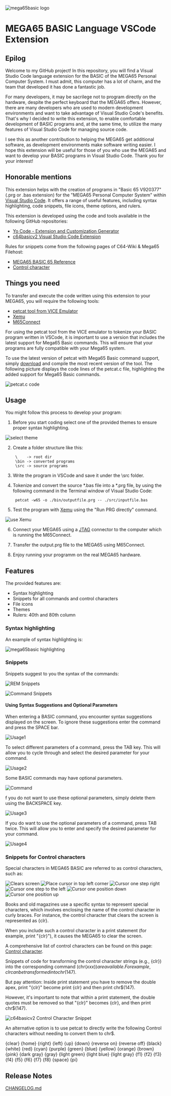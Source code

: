 ![mega65basic logo](https://github.com/clockchip/mega65basic/blob/main/images/mega65basic_logo.png)

# MEGA65 BASIC Language VSCode Extension

## Epilog
Welcome to my GitHub project! In this repository, you will find a Visual Studio Code language extension for the BASIC of the MEGA65 Personal Computer System. I must admit, this computer has a lot of charm, and the team that developed it has done a fantastic job.

For many developers, it may be sacrilege not to program directly on the hardware, despite the perfect keyboard that the MEGA65 offers. However, there are many developers who are used to modern development environments and want to take advantage of Visual Studio Code's benefits. That's why I decided to write this extension, to enable comfortable development of BASIC programs and, at the same time, to utilize the many features of Visual Studio Code for managing source code.

I see this as another contribution to helping the MEGA65 get additional software, as development environments make software writing easier. I hope this extension will be useful for those of you who use the MEGA65 and want to develop your BASIC programs in Visual Studio Code. Thank you for your interest!

## Honorable mentions

This extension helps with the creation of programs in "Basic 65 V920377" (.prg or .bas extension) for the "MEGA65 Personal Computer System" within [Visual Studio Code](https://code.visualstudio.com/). It offers a range of useful features, including syntax highlighting, code snippets, file icons, theme options, and rulers.

This extension is developed using the code and tools available in the following GitHub repositories:
- [Yo Code - Extension and Customization Generator](https://github.com/microsoft/vscode-generator-code)
- [c64basicv2 Visual Studio Code Extension](https://github.com/gverduci/c64basicv2)

Rules for snippets come from the following pages of C64-Wiki & Mega65 Filehost:
- [MEGA65 BASIC 65 Reference](https://files.mega65.org/files/m/mega65-basic65-reference_PeK0ek.pdf) 
- [Control character](https://www.c64-wiki.com/wiki/control_character) 

## Things you need

To transfer and execute the code written using this extension to your MEGA65, you will require the following tools:
- [petcat tool from VICE Emulator](https://vice-emu.sourceforge.io/)
- [Xemu](https://github.lgb.hu/xemu/)
- [M65Connect](https://github.com/MEGA65/m65connect)

For using the petcat tool from the VICE emulator to tokenize your BASIC program written in VSCode, it is important to use a version that includes the latest support for Mega65 Basic commands. This will ensure that your programs are fully compatible with your Mega65 system.

To use the latest version of petcat with Mega65 Basic command support, simply [download](https://github.com/VICE-Team/svn-mirror/blob/main/vice/src/tools/petcat/petcat.c) and compile the most recent version of the tool. The following picture displays the code lines of the petcat.c file, highlighting the added support for Mega65 Basic commands.

![petcat.c code](https://github.com/clockchip/mega65basic/blob/main/images/petcat.png)

## Usage

You might follow this process to develop your program:

1. Before you start coding select one of the provided themes to ensure proper syntax highlighting.

![select theme](https://github.com/clockchip/mega65basic/blob/main/images/themeselect.png)

2. Create a folder structure like this:

        \    -> root dir
        \bin -> converted programs
        \src -> source programs
3. Write the program in VSCode and save it under the \src folder.
   

4. Tokenize and convert the source *.bas file into a *.prg file, by using the following command in the Terminal window of Visual Studio Code:
        
        petcat -w65 -o ./bin/outputfile.prg -- ./src/inputfile.bas

5. Test the program with [Xemu](https://github.lgb.hu/xemu/) using the "Run PRG directly" command.

![use Xemu](https://github.com/clockchip/mega65basic/blob/main/images/petcat.gif)

6. Connect your MEGA65 using a [JTAG](https://dansanderson.com/mega65/welcome/using-jtag.html) connector to the computer which is running the M65Connect.

7. Transfer the output.prg file to the MEGA65 using M65Connect.

8. Enjoy running your programm on the real MEGA65 hardware.

## Features

The provided features are:

- Syntax highlighting
- Snippets for all commands and control characters
- File icons
- Themes
- Rulers: 40th and 80th column

### Syntax highlighting
An example of syntax highlighting is:

![mega65basic highlighting](https://github.com/clockchip/mega65basic/blob/main/images/mega65basic_syntaxhigh.png)

### Snippets

Snippets suggest to you the syntax of the commands:

![REM Snippets](https://github.com/clockchip/mega65basic/blob/main/images/snippets1.gif)

![Command Snippets](https://github.com/clockchip/mega65basic/blob/main/images/snippets2.gif)

#### Using Syntax Suggestions and Optional Parameters

When entering a BASIC command, you encounter syntax suggestions displayed on the screen. To ignore these suggestions enter the command and press the SPACE bar.

![Usage1](https://github.com/clockchip/mega65basic/blob/main/images/circle1.gif)

To select different parameters of a command, press the TAB key. This will allow you to cycle through and select the desired parameter for your command.

![Usage2](https://github.com/clockchip/mega65basic/blob/main/images/circle2.gif)

Some BASIC commands may have optional parameters.

![Command](https://github.com/clockchip/mega65basic/blob/main/images/circle.png)

f you do not want to use these optional parameters, simply delete them using the BACKSPACE key.

![Usage3](https://github.com/clockchip/mega65basic/blob/main/images/circle3.gif)

If you do want to use the optional parameters of a command, press TAB twice. This will allow you to enter and specify the desired parameter for your command.

![Usage4](https://github.com/clockchip/mega65basic/blob/main/images/circle4.gif)

### Snippets for Control characters
Special characters in MEGA65 BASIC are referred to as control characters, such as:

![Clears screen](https://github.com/clockchip/mega65basic/blob/main/images/01.png)
![Place cursor in top left corner](https://github.com/clockchip/mega65basic/blob/main/images/02.png)
![Cursor one step right](https://github.com/clockchip/mega65basic/blob/main/images/03.png)
![Cursor one step to the left](https://github.com/clockchip/mega65basic/blob/main/images/04.png)
![Cursor one position down](https://github.com/clockchip/mega65basic/blob/main/images/05.png)
![Cursor one position up](https://github.com/clockchip/mega65basic/blob/main/images/06.png)

Books and old magazines use a specific syntax to represent special characters, which involves enclosing the name of the control character in curly braces. For instance, the control character that clears the screen is represented as {clr}.

When you include such a control character in a print statement (for example, print "{clr}"), it causes the MEGA65 to clear the screen.

A comprehensive list of control characters can be found on this page: [Control character](https://www.c64-wiki.com/wiki/control_character).

Snippets of code for transforming the control character strings (e.g., {clr}) into the corresponding command (chr$(xxx)) are available. For example, {clr} can be transformed into chr$(147).

But pay attention: Inside print statement you have to remove the double apex, print "{clr}" become print {clr} and then print chr$(147).

However, it's important to note that within a print statement, the double quotes must be removed so that "{clr}" becomes {clr}, and then print chr$(147).

![c64basicv2 Control Character Snippet](https://github.com/clockchip/mega65basic/blob/main/images/control_chr.gif)

An alternative option is to use petcat to directly write the following Control characters without needing to convert them to chr$.

{clear}             {home}              {right}         {left}              {up}                {down}
{reverse on}        {reverse off}       {black}         {white}             {red}               {cyan}
{purple}            {green}             {blue}          {yellow}            {orange}            {brown}
{pink}              {dark gray}         {gray}          {light green}       {light blue}        {light gray}
{f1}                {f2}                {f3}            {f4}                {f5}                {f6}
{f7}                {f8}                {space}         {pi}


## Release Notes

[CHANGELOG.md](./CHANGELOG.md)
